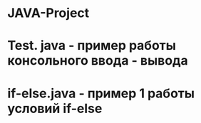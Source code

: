 # JAVA-Project
# Test. java - пример работы консольного ввода - вывода
# if-else.java - пример 1 работы условий if-else